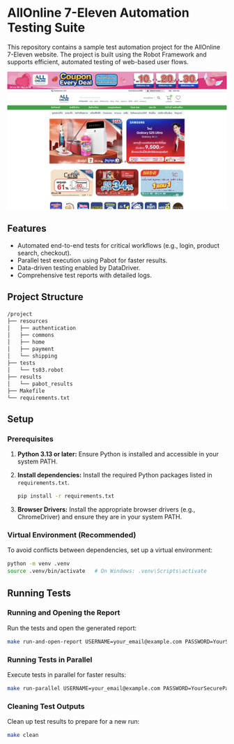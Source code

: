 # AllOnline 7-Eleven Automation Testing Suite

This repository contains a sample test automation project for the AllOnline 7-Eleven website. The project is built using the Robot Framework and supports efficient, automated testing of web-based user flows.

![alt text](image.png)

## Features

- Automated end-to-end tests for critical workflows (e.g., login, product search, checkout).
- Parallel test execution using Pabot for faster results.
- Data-driven testing enabled by DataDriver.
- Comprehensive test reports with detailed logs.

## Project Structure

```
/project
├── resources
│   ├── authentication
│   ├── commons
│   ├── home
│   ├── payment
│   └── shipping
├── tests
│   └── ts03.robot
├── results
│   └── pabot_results
├── Makefile
└── requirements.txt
```

## Setup

### Prerequisites

1. **Python 3.13 or later:** Ensure Python is installed and accessible in your system PATH.
2. **Install dependencies:** Install the required Python packages listed in `requirements.txt`.

   ```bash
   pip install -r requirements.txt
   ```

3. **Browser Drivers:** Install the appropriate browser drivers (e.g., ChromeDriver) and ensure they are in your system PATH.

### Virtual Environment (Recommended)

To avoid conflicts between dependencies, set up a virtual environment:

```bash
python -m venv .venv
source .venv/bin/activate   # On Windows: .venv\Scripts\activate
```

## Running Tests

### Running and Opening the Report

Run the tests and open the generated report:

```bash
make run-and-open-report USERNAME=your_email@example.com PASSWORD=YourSecurePassword
```

### Running Tests in Parallel

Execute tests in parallel for faster results:

```bash
make run-parallel USERNAME=your_email@example.com PASSWORD=YourSecurePassword
```

### Cleaning Test Outputs

Clean up test results to prepare for a new run:

```bash
make clean
```
